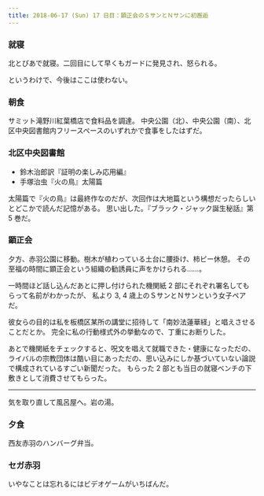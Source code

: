 ```yaml
---
title: 2018-06-17 (Sun) 17 日目：顕正会のＳサンとＮサンに初邂逅
---
```


### 就寝

北とぴあで就寝。二回目にして早くもガードに発見され、怒られる。

というわけで、今後はここは使わない。

### 朝食

サミット滝野川紅葉橋店で食料品を調達。
中央公園（北）、中央公園（南）、北区中央図書館内フリースペースのいずれかで食事をしたはずだ。

### 北区中央図書館

* 鈴木治郎訳『証明の楽しみ応用編』
* 手塚治虫『火の鳥』太陽篇

太陽篇で『火の鳥』は最終作なのだが、次回作は大地篇という構想だったらしいとどこかで読んだ記憶がある。
思い出した。『ブラック・ジャック誕生秘話』第 5 巻だ。

### 顕正会

夕方、赤羽公園に移動。樹木が植わっている土台に腰掛け、柿ピー休憩。
その至福の時間に顕正会という組織の勧誘員に声をかけられる……。

一時間ほど話し込んだあとに押し付けられた機関紙 2 部にそれぞれ署名してもらって名前がわかったが、
私より 3, 4 歳上のＳサンとＮサンという女子ペアだ。

彼女らの目的は私を板橋区某所の講堂に招待して「南妙法蓮華経」と唱えさせることだとか。
完全に私の行動様式外の挙動なので、丁重にお断りした。

あとで機関紙をチェックすると、呪文を唱えて就職できた・健康になっただの、
ライバルの宗教団体は酷い目にあっただの、思い込みにしか基づいていない論説で構成されているすごい新聞だった。
もらった 2 部とも当日の就寝ベンチの下敷きとして消費させてもらった。

---

気を取り直して風呂屋へ。岩の湯。

### 夕食

西友赤羽のハンバーグ弁当。

### セガ赤羽

いやなことは忘れるにはビデオゲームがいちばんだ。
